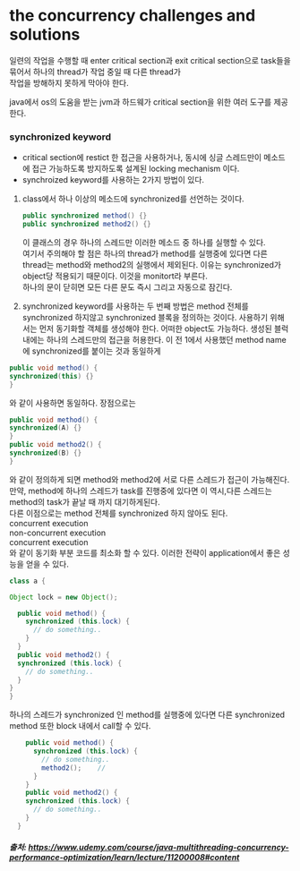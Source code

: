# the concurrency challenges and solutions

일련의 작업을 수행할 때 enter critical section과 exit critical section으로 task들을 묶어서 하나의 thread가 작업 중일 때 다른 thread가    
작업을 방해하지 못하게 막아야 한다.

java에서 os의 도움을 받는 jvm과 하드웨가 critical section을 위한 여러 도구를 제공한다.    

### synchronized keyword
- critical section에 restict 한 접근을 사용하거나, 동시에 싱글 스레드만이 메소드에 접근 가능하도록 방지하도록 설계된 locking mechanism 이다.    
- synchroized keyword를 사용하는 2가지 방법이 있다.

1. class에서 하나 이상의 메소드에 synchronized를 선언하는 것이다.
    ```java
    public synchronized method() {}
    public synchronized method2() {}
    ```
    이 클래스의 경우 하나의 스레드만 이러한 메소드 중 하나를 실행할 수 있다.    
    여기서 주의해야 할 점은 하나의 thread가 method를 실행중에 있다면 다른 thread는 method와 method2의 실행에서 제외된다.
    이유는 synchronized가 object당 적용되기 때문이다. 이것을 monitort라 부른다.    
    하나의 문이 닫히면 모든 다른 문도 즉시 그리고 자동으로 잠긴다.     
    
2. synchronized keyword를 사용하는 두 번째 방법은 method 전체를 synchronized 하지않고 synchronized 블록을 정의하는 것이다.
  사용하기 위해서는 먼저 동기화할 객체를 생성해야 한다. 어떠한 object도 가능하다. 생성된 블럭 내에는 하나의 스레드만의 접근을 허용한다.
  이 전 1에서 사용했던 method name에 synchronized를 붙이는 것과 동일하게
  ```java
  public void method() {
  synchronized(this) {}
  }
  ```
  와 같이 사용하면 동일하다. 장점으로는    
  ```java
  public void method() {
  synchronized(A) {}
  }
  public void method2() {
  synchronized(B) {}
  }
  ```
  와 같이 정의하게 되면 method와 method2에 서로 다른 스레드가 접근이 가능해진다. 만약, method에 하나의 스레드가 task를 진행중에 있다면
  이 역시,다른 스레드는 method의 task가 끝날 때 까지 대기하게된다.     
  다른 이점으로는 method 전체를 synchronized 하지 않아도 된다.     
  concurrent execution      
  non-concurrent execution    
  concurrent execution      
  와 같이 동기화 부분 코드를 최소화 할 수 있다. 이러한 전략이 application에서 좋은 성능을 얻을 수 있다.
  
  ```java
  class a {
  
  Object lock = new Object();
  
    public void method() {
      synchronized (this.lock) {
        // do something..
      }
    }
    public void method2() {
    synchronized (this.lock) {
      // do something..
    }
  }
  }
  ```
하나의 스레드가 synchronized 인 method를 실행중에 있다면 다른 synchronized method 또한 block 내에서 call할 수 있다.
```java
    public void method() {
      synchronized (this.lock) {
        // do something..
        method2();    //
      }
    }
    public void method2() {
    synchronized (this.lock) {
      // do something..
    }
  }
```

##### 출처: https://www.udemy.com/course/java-multithreading-concurrency-performance-optimization/learn/lecture/11200008#content
